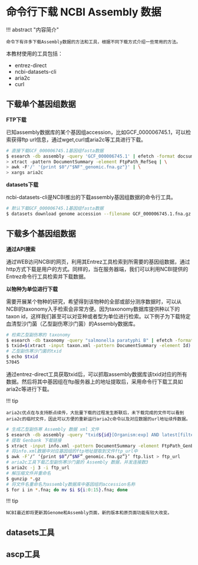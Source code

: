 # 命令行下载 NCBI Assembly 数据

!!! abstract "内容简介"
    
    命令下有许多下载Assembly数据的方法和工具，根据不同下载方式介绍一些常用的方法。

本教材使用的工具包括：

- entrez-direct
- ncbi-datasets-cli
- aria2c
- curl




## 下载单个基因组数据

**FTP下载**

已知assembly数据库的某个基因组accession，比如GCF_000006745.1，可以检索获得ftp url信息，通过wget,curl或aria2c等工具进行下载。

```bash
# 直接下载GCF_000006745.1基因组fasta数据
$ esearch -db assembly -query 'GCF_000006745.1' | efetch -format docsum | \
> xtract -pattern DocumentSummary -element FtpPath_RefSeq | \
> awk -F'/' '{print $0"/"$NF"_genomic.fna.gz"}' | \
> xargs aria2c
```

**datasets下载**

ncbi-datasets-cli是NCBI推出的下载assembly基因组数据的命令行工具。

```bash
# 默认下载GCF_000006745.1基因组fasta数据
$ datasets download genome accession --filename GCF_000006745.1.fna.gz GCF_000006745.1

```



## 下载多个基因组数据



**通过API搜索**

通过WEB访问NCBI的网页，利用其Entrez工具检索到所需要的基因组数据，通过http方式下载是用户的方式。同样的，当在服务器端，我们可以利用NCBI提供的Entrez命令行工具检索并下载数据。

**以物种为单位进行下载**

需要开展某个物种的研究，希望得到该物种的全部或部分测序数据时，可以从NCBI的taxonomy入手检索会非常方便。因为taxonomy数据库提供种以下的taxon id，这样我们甚至可以对亚种或者型为单位进行检索。以下例子为下载特定血清型沙门菌（乙型副伤寒沙门菌）的Assembly数据库。

```bash
# 检索乙型副伤寒的 taxonomy
$ esearch -db taxonomy -query "salmonella paratyphi B" | efetch -format docsum > taxon.xml
$ txid=$(xtract -input taxon.xml -pattern DocumentSummary -element Id)
# 乙型副伤寒沙门菌的txid
$ echo $txid
57045
```

通过entrez-direct工具获取txid后，可以抓取assembly数据库该txid对应的所有数据。然后将其中基因组在ftp服务器上的地址提取后，采用命令行下载工具如aria2c等进行下载。

!!! tip

    aria2c优点在与支持断点续传，大批量下载的过程发生断联后，未下载完成的文件可以看到aria2c的临时文件，因此可以方便的重新运行aria2c命令以及对应数据的url地址续传数据。

```bash
# 生成乙型副伤寒 Assembly 数据 xml 文件
$ esearch -db assembly -query "txid${id}[Organism:exp] AND latest[filter]" | efetch -format docsum > info.xml
# 提取 Genbank 下载链接
$ xtract -input info.xml -pattern DocumentSummary -element FtpPath_GenBank > ftp.list
# 将info.xml数据中对应基因组的ftp地址提取到文件ftp_url中
$ awk -F’/’ ‘{print $0”/”$NF”_genomic.fna.gz”}’ ftp.list > ftp_url
# aria2c工具下载乙型副伤寒沙门菌的 Assembly 数据，并发连接数3
$ aria2c -j 3 -i ftp_url
# 解压缩文件并重命名
$ gunzip *.gz
# 将文件名重命名为assembly数据库中基因组的accession名称
$ for i in *.fna; do mv $i ${i:0:15}.fna; done
```

!!! tip

    NCBI最近即将更新其Genome和Assembly页面，新的版本和原页面功能有较大改变。

## datasets工具


## ascp工具